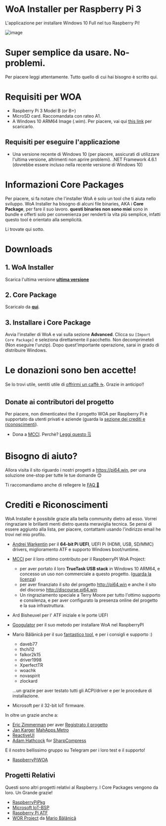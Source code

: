 ﻿# WoA Installer per Raspberry Pi 3

L'applicazione per installare Windows 10 Full nel tuo Raspberry Pi!

![image](https://user-images.githubusercontent.com/3109851/43066047-e7134552-8e63-11e8-8ac7-895e601b60e3.png)

# **Super semplice da usare. No-problemi.**

Per piacere leggi attentamente. Tutto quello di cui hai bisogno è scritto qui.

# Requisiti per WOA
- Raspberry Pi 3 Model B (or B+)
- MicroSD card. Raccomandata con rateo A1.
- A Windows 10 ARM64 Image (.wim). Per piacere, vai qui [this link](https://github.com/WOA-Project/guides/blob/master/GettingWOA.md) per scaricarlo.

## Requisiti per eseguire l'applicazione
- Una versione recente di Windows 10 (per piacere, assicurati di utilizzare l'ultima versione, altrimenti non aprire problemi).
.NET Framework 4.6.1 (dovrebbe essere incluso nella recente versione di Windows 10)

# Informazioni Core Packages
Per piacere, si fa notare che l'installer WoA è solo un tool che ti aiuta nello sviluppo. WoA Installer ha bisogno di alcuni file binaries, AKA i **Core Package**, per fare il suo lavoro. **questi binaries non sono miei** sono in bundle e offerti solo per convenienza per renderti la vita più semplice, infatti questo tool è orientato alla semplicità. 

Li trovate qui sotto.

# Downloads

## 1. WoA Installer

Scarica l'ultima versione **[ultima versione](https://github.com/SuperJMN/WoA-Installer/releases/download/v1.2/WoA.Installer.for.Raspberry.Pi.zip)** 

## 2. Core Package

Scaricalo da **[qui](https://1drv.ms/f/s!AtXoQFW327DIyMxxCDU_uUM6o6dn2A)**.

## 3. Installare i Core Package
Avvia l'installer di WoA e vai sulla sezione **Advanced**. Clicca su `[Import Core Package]` e seleziona direttamente il pacchetto. Non decomprimeteli (Non eseguire l'unzip). Dopo quest'importante operazione, sarai in grado di distribuire Windows.

# Le donazioni sono ben accette!

Se lo trovi utile, sentiti utile di [offrirmi un caffè ☕](http://paypal.me/superjmn). Grazie in anticipo!!

## Donate ai contributori del progetto
Per piacere, non dimenticatevi the il progetto WOA per Raspberry Pi è supportato da utenti privati e aziende (guarda la [sezione dei crediti e riconoscimenti](#credits-and-acknowledgements
)).
 - Dona a [MCCI](https://mcci.com/). Perchè? [Leggi questo 🗒](Docs/mcci_donate.md) 

# Bisogno di aiuto?
Allora visita il sito riguardo i nostri progetti a https://pi64.win, per una soluzione one-stop per tutte le tue domande 😊

Ti raccomandiamo anche di rellegere le [FAQ 📘](https://pi64.win/)

# Crediti e Riconoscimenti

WoA Installer è possibile grazie alla bella community dietro ad esso. Vorrei ringraziare le brillanti menti dietro questa meraviglia tecnica. Se pensi di essere aggiunto alla lista, per piacere, contattami usando l'indirizzo email he trovi nel mio profilo.

- [Andrei Warkentin](https://github.com/andreiw) per il **64-bit Pi UEFI**, UEFI Pi (HDMI, USB, SD/MMC) drivers, miglioramento ATF e  supporto Windows boot/runtime.
- [MCCI](https://mcci.com/) per il loro ottimo contributo per il RaspberryPI WoA Project:
  - per aver portato il loro **TrueTask USB stack** in Windows 10 ARM64, e concesso un uso non commerciale a questo progetto. ([guarda la licenza](Docs/mcci_license.md))
  - per aver finanziato il sito del progetto http://pi64.win e anche il sito del discorso http://discourse.pi64.win
  - Un ringraziamento speciale a Terry Moore per tutto l'ottimo supporto e consilenza, e per aver configurato la presenza online del progetto e la sua infrastruttura.
- Ard Bisheuvel per l' ATF iniziale e le porte UEFI
- [Googulator](https://github.com/Googulator) per il suo metodo per installare WoA nel RaspberryPI
- Mario Bălănică per il suo [fantastico tool](https://www.worproject.ml), e per i consigli e supporto :)
	- daveb77
    - thchi12
    - falkor2k15
    - driver1998
    - XperfectTR
    - woachk
    - novaspirit
    - zlockard 
     
    ...un grazie per aver testato tutti gli ACPI/driver e per le procedure di installazione.
- Microsoft per il 32-bit IoT firmware.

In oltre un grazie anche a:

- [Eric Zimmerman](https://github.com/EricZimmerman) per aver [Registrato il progetto](https://github.com/EricZimmerman/Registry)
- [Jan Karger](https://github.com/punker76) [MahApps.Metro](https://mahapps.com)
- [ReactiveUI](https://reactiveui.net)
- [Adam Hathcock](https://github.com/adamhathcock) for [SharpCompress](https://github.com/adamhathcock/sharpcompress)

E il nostro bellissimo gruppo su Telegram per i loro test e il supporto!
- [RaspberryPiWOA](https://t.me/raspberrypiwoa)

## Progetti Relativi
Questi sono altri progetti relativi al Raspberry. I Core Packages vengono da loro. Un Grande grazie!

- [RaspberryPiPkg](https://github.com/andreiw/RaspberryPiPkg)
- [Microsoft IoT-BSP](https://github.com/ms-iot/bsp)
- [Raspberry Pi ATF](https://github.com/andreiw/raspberry-pi3-atf)
- [WOR Project](https://www.worproject.ml) da [Mario Bălănică](https://github.com/mariobalanica)
